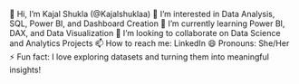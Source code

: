 👋 Hi, I’m Kajal Shukla (@Kajalshuklaa)
👀 I’m interested in Data Analysis, SQL, Power BI, and Dashboard Creation
🌱 I’m currently learning Power BI, DAX, and Data Visualization
💞️ I’m looking to collaborate on Data Science and Analytics Projects
📫 How to reach me: LinkedIn
😄 Pronouns: She/Her
⚡ Fun fact: I love exploring datasets and turning them into meaningful insights!
